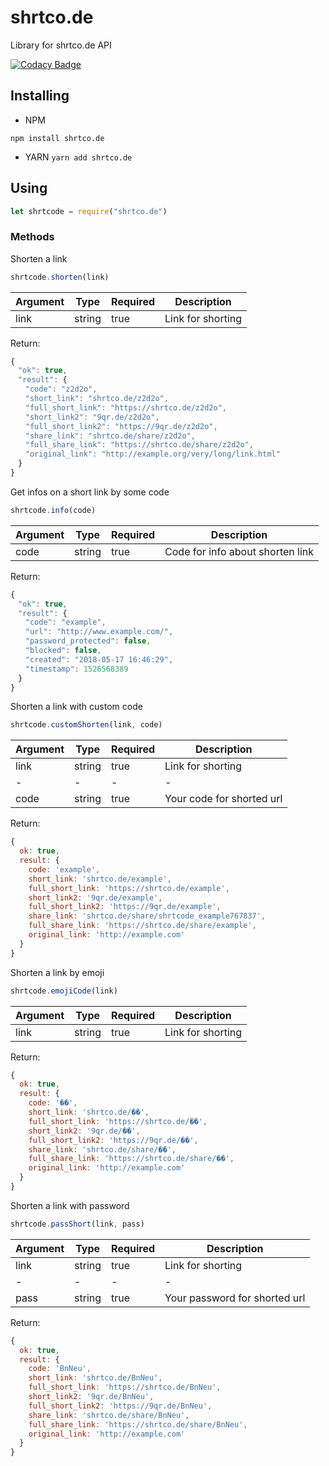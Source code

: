 # shrtco.de
Library for shrtco.de API

[![Codacy Badge](https://api.codacy.com/project/badge/Grade/9cc6d03e97464f84b80dd87bda36c07e)](https://www.codacy.com/app/tailsjs/shrtco.de?utm_source=github.com&amp;utm_medium=referral&amp;utm_content=tailsjs/shrtco.de&amp;utm_campaign=Badge_Grade)
## Installing
* NPM

`
npm install shrtco.de
`

* YARN
`
yarn add shrtco.de
`

## Using
```js
let shrtcode = require("shrtco.de") 
```

### Methods
Shorten a link
```js
shrtcode.shorten(link)
```
|Argument|Type|Required|Description|
|-|-|-|-|
|link|string|true|Link for shorting|
Return:
```js
{
　"ok": true,
　"result": {
　　"code": "z2d2o",
　　"short_link": "shrtco.de/z2d2o",
　　"full_short_link": "https://shrtco.de/z2d2o",
　　"short_link2": "9qr.de/z2d2o",
　　"full_short_link2": "https://9qr.de/z2d2o",
　　"share_link": "shrtco.de/share/z2d2o",
　　"full_share_link": "https://shrtco.de/share/z2d2o",
　　"original_link": "http://example.org/very/long/link.html"
　}
}
```
Get infos on a short link by some code
```js
shrtcode.info(code) 
```
|Argument|Type|Required|Description|
|-|-|-|-|
|code|string|true|Code for info about shorten link|
Return:
```js
{
　"ok": true,
　"result": {
　　"code": "example",
　　"url": "http://www.example.com/",
　　"password_protected": false,
　　"blocked": false,
　　"created": "2018-05-17 16:46:29",
　　"timestamp": 1526568389
　}
}
```
Shorten a link with custom code
```js
shrtcode.customShorten(link, code) 
```
|Argument|Type|Required|Description|
|-|-|-|-|
|link|string|true|Link for shorting|
|-|-|-|-|
|code|string|true|Your code for shorted url|
Return:
```js
{
  ok: true,
  result: {
    code: 'example',
    short_link: 'shrtco.de/example',
    full_short_link: 'https://shrtco.de/example',
    short_link2: '9qr.de/example',
    full_short_link2: 'https://9qr.de/example',
    share_link: 'shrtco.de/share/shrtcode_example767837',
    full_share_link: 'https://shrtco.de/share/example',
    original_link: 'http://example.com'
  }
}
```
Shorten a link by emoji
```js
shrtcode.emojiCode(link)
```
|Argument|Type|Required|Description|
|-|-|-|-|
|link|string|true|Link for shorting|
Return:
```js
{
  ok: true,
  result: {
    code: '��',
    short_link: 'shrtco.de/��',
    full_short_link: 'https://shrtco.de/��',
    short_link2: '9qr.de/��',
    full_short_link2: 'https://9qr.de/��',
    share_link: 'shrtco.de/share/��',
    full_share_link: 'https://shrtco.de/share/��',
    original_link: 'http://example.com'
  }
}
```
Shorten a link with password
```js
shrtcode.passShort(link, pass) 
```
|Argument|Type|Required|Description|
|-|-|-|-|
|link|string|true|Link for shorting|
|-|-|-|-|
|pass|string|true|Your password for shorted url|
Return:
```js
{
  ok: true,
  result: {
    code: 'BnNeu',
    short_link: 'shrtco.de/BnNeu',
    full_short_link: 'https://shrtco.de/BnNeu',
    short_link2: '9qr.de/BnNeu',
    full_short_link2: 'https://9qr.de/BnNeu',
    share_link: 'shrtco.de/share/BnNeu',
    full_share_link: 'https://shrtco.de/share/BnNeu',
    original_link: 'http://example.com'
  }
}
```

